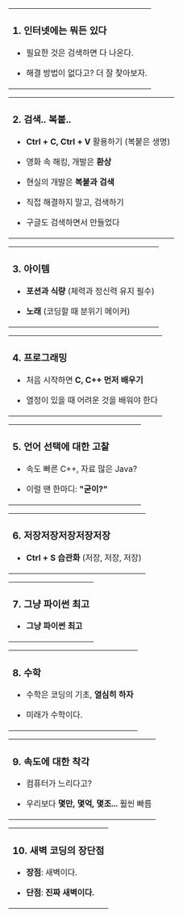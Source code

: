 <table>
  <tr><td valign="top">

### 1. 인터넷에는 뭐든 있다
- 필요한 것은 검색하면 다 나온다.
- 해결 방법이 없다고? 더 잘 찾아보자.

  </td></tr>
</table>

<table>
  <tr><td valign="top">

### 2. 검색.. 복붙..
- **Ctrl + C, Ctrl + V** 활용하기 (복붙은 생명)
- 영화 속 해킹, 개발은 **환상**
- 현실의 개발은 **복붙과 검색**
- 직접 해결하지 말고, 검색하기
- 구글도 검색하면서 만들었다

  </td></tr>
</table>

<table>
  <tr><td valign="top">

### 3. 아이템
- **포션과 식량** (체력과 정신력 유지 필수)
- **노래** (코딩할 때 분위기 메이커)

  </td></tr>
</table>

<table>
  <tr><td valign="top">

### 4. 프로그래밍
- 처음 시작하면 **C, C++ 먼저 배우기**
- 열정이 있을 때 어려운 것을 배워야 한다

  </td></tr>
</table>

<table>
  <tr><td valign="top">

### 5. 언어 선택에 대한 고찰
- 속도 빠른 C++, 자료 많은 Java?
- 이럴 땐 한마디: **"굳이?"**

  </td></tr>
</table>

<table>
  <tr><td valign="top">

### 6. 저장저장저장저장저장
- **Ctrl + S 습관화** (저장, 저장, 저장)

  </td></tr>
</table>

<table>
  <tr><td valign="top">

### 7. 그냥 파이썬 최고
- **그냥 파이썬 최고**

  </td></tr>
</table>

<table>
  <tr><td valign="top">

### 8. 수학
- 수학은 코딩의 기초, **열심히 하자**
- 미래가 수학이다.

  </td></tr>
</table>

<table>
  <tr><td valign="top">

### 9. 속도에 대한 착각
- 컴퓨터가 느리다고?  
- 우리보다 **몇만, 몇억, 몇조...** 훨씬 빠름

  </td></tr>
</table>

<table>
  <tr><td valign="top">

### 10. 새벽 코딩의 장단점
- **장점**: 새벽이다.
- **단점**: **진짜 새벽이다.**

  </td></tr>
</table>
